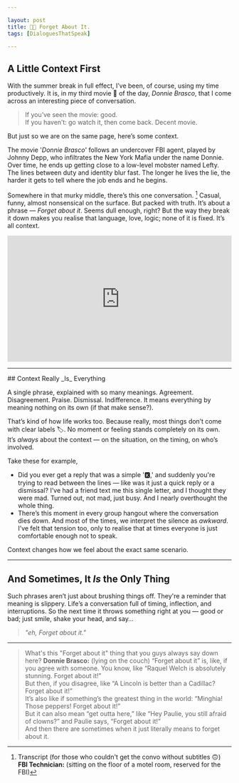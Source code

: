 ```yaml
---

layout: post
title: 👨🏻 Forget About It.
tags: [DialoguesThatSpeak]

---
```

## A Little Context First

With the summer break in full effect, I’ve been, of course, using my time productively. It is, in my third movie 🍿 of the day, *Donnie Brasco*, that I come across an interesting piece of conversation. 

> If you’ve seen the movie: good.  
> If you haven’t: go watch it, then come back. Decent movie.

But just so we are on the same page, here’s some context.

The movie '_Donnie Brasco_' follows an undercover FBI agent, played by Johnny Depp, who infiltrates the New York Mafia under the name Donnie. Over time, he ends up getting close to a low-level mobster named Lefty. The lines between duty and identity blur fast. The longer he lives the lie, the harder it gets to tell where the job ends and he begins. 

Somewhere in that murky middle, there’s this one conversation. [^1] Casual, funny, almost nonsensical on the surface. But packed with truth. It’s about a phrase — _Forget about it_. Seems dull enough, right? But the way they break it down makes you realise that language, love, logic; none of it is fixed. It’s all context.

<div style="position: relative; padding-bottom: 56.25%; height: 0; overflow: hidden; max-width: 560px; margin: 0 auto;">
  <iframe 
    src="https://www.youtube.com/embed/pS6zJ7IsJkM?si=bGfnsj3DUh71AjSq&amp;start=25" 
    style="position: absolute; top: 0; left: 0; width: 100%; height: 100%;" 
    frameborder="0" 
    allow="accelerometer; autoplay; clipboard-write; encrypted-media; gyroscope; picture-in-picture; web-share" 
    allowfullscreen 
    referrerpolicy="strict-origin-when-cross-origin"
    title="YouTube video player">
  </iframe>
</div>

<hr class="dots">
## Context Really _Is_ Everything

A single phrase, explained with so many meanings. Agreement. Disagreement. Praise. Dismissal. Indifference. It means everything by meaning nothing on its own (if that make sense?).

That’s kind of how life works too. Because really, most things don’t come with clear labels 🏷️. No moment or feeling stands completely on its own. It’s _always_ about the context — on the situation, on the timing, on who’s involved.

Take these for example,

- Did you ever get a reply that was a simple '🅺,' and suddenly you're trying to read between the lines — like was it just a quick reply or a dismissal? I’ve had a friend text me this single letter, and I thought they were mad. Turned out, not mad, just busy. And I nearly overthought the whole thing.
- There’s this moment in every group hangout where the conversation dies down. And most of the times, we interpret the silence as _awkward_. I’ve felt that tension too, only to realise that at times everyone is just comfortable enough not to speak. 

Context changes how we feel about the exact same scenario.

<hr class="dots">

## And Sometimes, It _Is_ the Only Thing

Such phrases aren’t just about brushing things off. They're a reminder that meaning is slippery.  Life’s a conversation full of timing, inflection, and interruptions. So the next time it throws something right at you — good or bad; just smile, shake your head, and say… 
> _"eh, Forget about it."_

<hr class="dots">

[^1]: Transcript (for those who couldn't get the convo without subtitles 🙃)
  **FBI Technician:** (sitting on the floor of a motel room, reserved for the FBI) 
  > What's this "Forget about it" thing that you guys always say down here? 
  **Donnie Brasco:** (lying on the couch) 
  > “Forget about it” is, like, if you agree with someone. You know, like “Raquel Welch is absolutely stunning. Forget about it!”  
  > But then, if you disagree, like “A Lincoln is better than a Cadillac? Forget about it!”  
  > It’s also like if something’s the greatest thing in the world: “Minghia! Those peppers! Forget about it!”  
  > But it can also mean “get outta here,” like “Hey Paulie, you still afraid of clowns?” and Paulie says, “Forget about it!”  
  > And then there are sometimes when it just literally means to forget about it.

